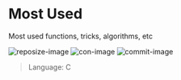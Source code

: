 # Most Used
Most used functions, tricks, algorithms, etc

![reposize-image] ![con-image] ![commit-image]

> Language: C

[reposize-image]: https://img.shields.io/github/repo-size/buiquangbao/most_used?label=Repo%20size&style=flat-square
[con-image]: https://img.shields.io/github/contributors/buiquangbao/most_used?color=blue&label=Contributor%28s%29&style=flat-square
[commit-image]: https://img.shields.io/github/last-commit/buiquangbao/most_used?label=Last%20commit&style=flat-square

>
>
>

